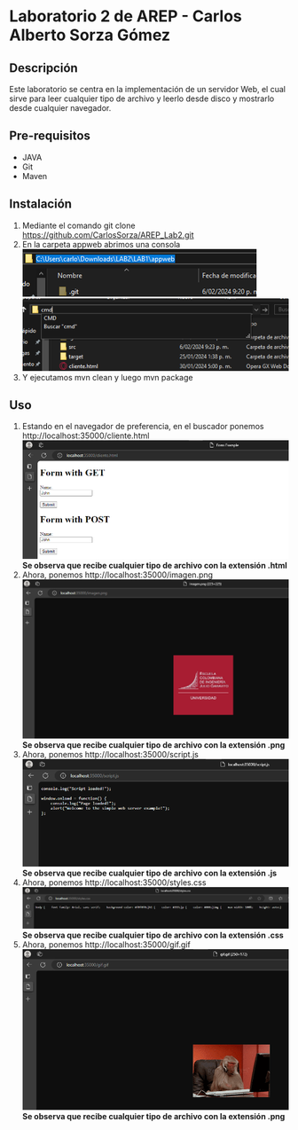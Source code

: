 # Laboratorio 2 de AREP - Carlos Alberto Sorza Gómez

## Descripción
Este laboratorio se centra en la implementación de un servidor Web, el cual sirve para leer cualquier tipo de archivo y leerlo desde disco y mostrarlo desde cualquier navegador.

## Pre-requisitos
- JAVA
- Git
- Maven

## Instalación
1. Mediante el comando git clone https://github.com/CarlosSorza/AREP_Lab2.git
2. En la carpeta appweb abrimos una consola
![alt text](image-5.png)
![alt text](image-6.png)
3. Y ejecutamos mvn clean y luego mvn package


## Uso
1. Estando en el navegador de preferencia, en el buscador ponemos http://localhost:35000/cliente.html
    ![alt text](image-7.png)
    **Se observa que recibe cualquier tipo de archivo con la extensión .html**
2. Ahora, ponemos http://localhost:35000/imagen.png
    ![alt text](image-1.png)
    **Se observa que recibe cualquier tipo de archivo con la extensión .png**
3. Ahora, ponemos http://localhost:35000/script.js
    ![alt text](image-2.png)
    **Se observa que recibe cualquier tipo de archivo con la extensión .js**
4. Ahora, ponemos http://localhost:35000/styles.css
    ![alt text](image-3.png)
    **Se observa que recibe cualquier tipo de archivo con la extensión .css**
5. Ahora, ponemos http://localhost:35000/gif.gif
    ![alt text](image-4.png)
    **Se observa que recibe cualquier tipo de archivo con la extensión .png**

    